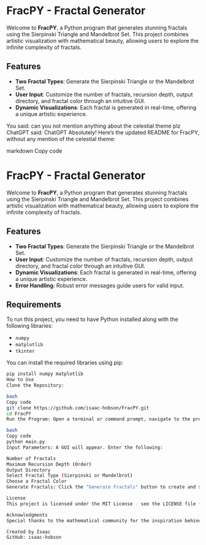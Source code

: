 # FracPY - Fractal Generator

Welcome to **FracPY**, a Python program that generates stunning fractals using the Sierpinski Triangle and Mandelbrot Set. This project combines artistic visualization with mathematical beauty, allowing users to explore the infinite complexity of fractals.

## Features

- **Two Fractal Types**: Generate the Sierpinski Triangle or the Mandelbrot Set.
- **User Input**: Customize the number of fractals, recursion depth, output directory, and fractal color through an intuitive GUI.
- **Dynamic Visualizations**: Each fractal is generated in real-time, offering a unique artistic experience.





You said:
can you not mention anything about the celestial theme plz
ChatGPT said:
ChatGPT
Absolutely! Here’s the updated README for FracPY, without any mention of the celestial theme:

markdown
Copy code
# FracPY - Fractal Generator

Welcome to **FracPY**, a Python program that generates stunning fractals using the Sierpinski Triangle and Mandelbrot Set. This project combines artistic visualization with mathematical beauty, allowing users to explore the infinite complexity of fractals.

## Features

- **Two Fractal Types**: Generate the Sierpinski Triangle or the Mandelbrot Set.
- **User Input**: Customize the number of fractals, recursion depth, output directory, and fractal color through an intuitive GUI.
- **Dynamic Visualizations**: Each fractal is generated in real-time, offering a unique artistic experience.
- **Error Handling**: Robust error messages guide users for valid input.

## Requirements

To run this project, you need to have Python installed along with the following libraries:

- `numpy`
- `matplotlib`
- `tkinter`

You can install the required libraries using pip:

```bash
pip install numpy matplotlib
How to Use
Clone the Repository:

bash
Copy code
git clone https://github.com/isaac-hobson/FracPY.git
cd FracPY
Run the Program: Open a terminal or command prompt, navigate to the project directory, and run:

bash
Copy code
python main.py
Input Parameters: A GUI will appear. Enter the following:

Number of Fractals
Maximum Recursion Depth (Order)
Output Directory
Select Fractal Type (Sierpinski or Mandelbrot)
Choose a Fractal Color
Generate Fractals: Click the "Generate Fractals" button to create and save fractal images in the specified directory.

License
This project is licensed under the MIT License - see the LICENSE file for details.

Acknowledgments
Special thanks to the mathematical community for the inspiration behind fractals and the beauty they represent in mathematics and nature.

Created by Isaac
GitHub: isaac-hobson
